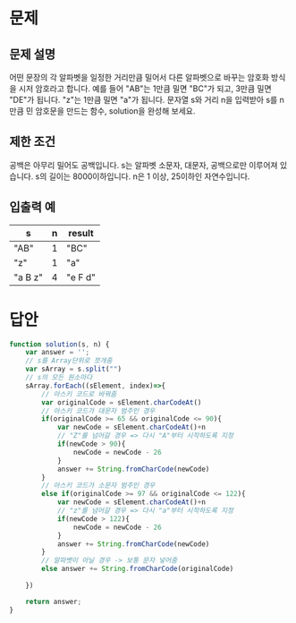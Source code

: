 # 문제
## 문제 설명
어떤 문장의 각 알파벳을 일정한 거리만큼 밀어서 다른 알파벳으로 바꾸는 암호화 방식을 시저 암호라고 합니다. 예를 들어 "AB"는 1만큼 밀면 "BC"가 되고, 3만큼 밀면 "DE"가 됩니다. "z"는 1만큼 밀면 "a"가 됩니다. 문자열 s와 거리 n을 입력받아 s를 n만큼 민 암호문을 만드는 함수, solution을 완성해 보세요.

## 제한 조건
공백은 아무리 밀어도 공백입니다.
s는 알파벳 소문자, 대문자, 공백으로만 이루어져 있습니다.
s의 길이는 8000이하입니다.
n은 1 이상, 25이하인 자연수입니다.

## 입출력 예
|s	      |n	|result
|---------|---|-------
|"AB"	    |1	|"BC"
|"z"	    |1	|"a"
|"a B z"	|4	|"e F d"

# 답안
```javascript
function solution(s, n) {
    var answer = '';
    // s를 Array단위로 쪼개줌
    var sArray = s.split("")
    // s의 모든 원소마다
    sArray.forEach((sElement, index)=>{
        // 아스키 코드로 바꿔줌
        var originalCode = sElement.charCodeAt()
        // 아스키 코드가 대문자 범주인 경우
        if(originalCode >= 65 && originalCode <= 90){
            var newCode = sElement.charCodeAt()+n
            // "Z"를 넘어갈 경우 => 다시 "A"부터 시작하도록 지정
            if(newCode > 90){
                newCode = newCode - 26
            }
            answer += String.fromCharCode(newCode)
        }
        // 아스키 코드가 소문자 범주인 경우
        else if(originalCode >= 97 && originalCode <= 122){
            var newCode = sElement.charCodeAt()+n
            // "z"를 넘어갈 경우 => 다시 "a"부터 시작하도록 지정
            if(newCode > 122){
                newCode = newCode - 26
            }
            answer += String.fromCharCode(newCode)
        }
        // 알파벳이 아닐 경우 -> 보통 문자 넣어줌
        else answer += String.fromCharCode(originalCode)
    
    })

    return answer;
}
```
